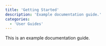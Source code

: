 ```yaml
---
title: 'Getting Started'
description: 'Example documentation guide.'
categories:
  - 'User Guides'
---
```


This is an example documentation guide.
